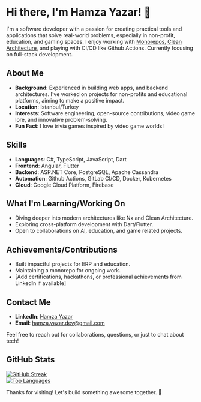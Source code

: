 # Hi there, I'm Hamza Yazar! 👋

I'm a software developer with a passion for creating practical tools and applications that solve real-world problems, especially in non-profit, education, and gaming spaces. I enjoy working with [Monorepos](https://nx.dev/), [Clean Architecture](https://github.com/jasontaylordev/CleanArchitecture), and playing with CI/CD like Github Actions. Currently focusing on full-stack development.

## About Me
- **Background**: Experienced in building web apps, and backend architectures. I've worked on projects for non-profits and educational platforms, aiming to make a positive impact.
- **Location**: Istanbul/Turkey
- **Interests**: Software engineering, open-source contributions, video game lore, and innovative problem-solving.
- **Fun Fact**: I love trivia games inspired by video game worlds!

## Skills
- **Languages**: C#, TypeScript, JavaScript, Dart
- **Frontend**: Angular, Flutter
- **Backend**: ASP.NET Core, PostgreSQL, Apache Cassandra
- **Automation**: Github Actions, GitLab CI/CD, Docker, Kubernetes
- **Cloud**: Google Cloud Platform, Firebase

## What I'm Learning/Working On
- Diving deeper into modern architectures like Nx and Clean Architecture.
- Exploring cross-platform development with Dart/Flutter.
- Open to collaborations on AI, education, and game related projects.

## Achievements/Contributions
- Built impactful projects for ERP and education.
- Maintaining a monorepo for ongoing work.
- [Add certifications, hackathons, or professional achievements from LinkedIn if available]

## Contact Me
- **LinkedIn**: [Hamza Yazar](https://www.linkedin.com/in/hamza-yazar-a9550a147/)
- **Email**: [hamza.yazar.dev@gmail.com](hamza.yazar.dev@gmail.com)

Feel free to reach out for collaborations, questions, or just to chat about tech!

## GitHub Stats
[![GitHub Streak](https://github-readme-streak-stats.herokuapp.com/?user=spiceFlowMatrix)](https://github.com/spiceFlowMatrix)  
[![Top Languages](https://github-readme-stats.vercel.app/api/top-langs/?username=spiceFlowMatrix&layout=compact)](https://github.com/spiceFlowMatrix)

Thanks for visiting! Let's build something awesome together. 🚀
